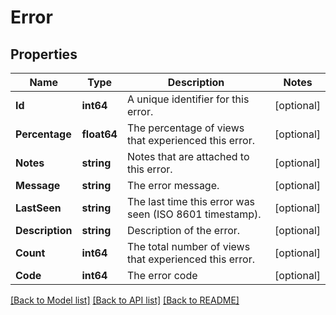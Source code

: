 # Error

## Properties
Name | Type | Description | Notes
------------ | ------------- | ------------- | -------------
**Id** | **int64** | A unique identifier for this error. | [optional] 
**Percentage** | **float64** | The percentage of views that experienced this error. | [optional] 
**Notes** | **string** | Notes that are attached to this error. | [optional] 
**Message** | **string** | The error message. | [optional] 
**LastSeen** | **string** | The last time this error was seen (ISO 8601 timestamp). | [optional] 
**Description** | **string** | Description of the error. | [optional] 
**Count** | **int64** | The total number of views that experienced this error. | [optional] 
**Code** | **int64** | The error code | [optional] 

[[Back to Model list]](../README.md#documentation-for-models) [[Back to API list]](../README.md#documentation-for-api-endpoints) [[Back to README]](../README.md)


